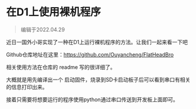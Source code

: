 # 在D1上使用裸机程序

> 编辑于2022.04.29

近日一国外小哥实现了一种在D1上运行裸机程序的方法。让我们一起来看一下吧

<!-- more -->

Github仓库地址在这里：https://github.com/Ouyancheng/FlatHeadBro

相关使用方法在仓库的 readme 写的很详细了。

大概就是用先编译出一个 启动固件，烧录到SD卡启动板子后可以看到串口有相关的信息打印出来。

接着只需要将想要运行的程序使用python通过串口传送到开发板上面即可。
